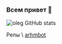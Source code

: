 ### Всем привет 👋


![oleg GitHub stats](https://github-readme-stats.vercel.app/api?username=oleg-medovikov)


Репы \\
[arhmbot](https://github.com/oleg-medovikov/arhmbot)

<!--
**oleg-medovikov/oleg-medovikov** is a ✨ _special_ ✨ repository because its `README.md` (this file) appears on your GitHub profile.

Here are some ideas to get you started:

- 🔭 I’m currently working on ...
- 🌱 I’m currently learning ...
- 👯 I’m looking to collaborate on ...
- 🤔 I’m looking for help with ...
- 💬 Ask me about ...
- 📫 How to reach me: ...
- 😄 Pronouns: ...
- ⚡ Fun fact: ...
-->
